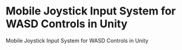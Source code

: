 # Mobile Joystick Input System for WASD Controls in Unity
 Mobile Joystick Input System for WASD Controls in Unity
